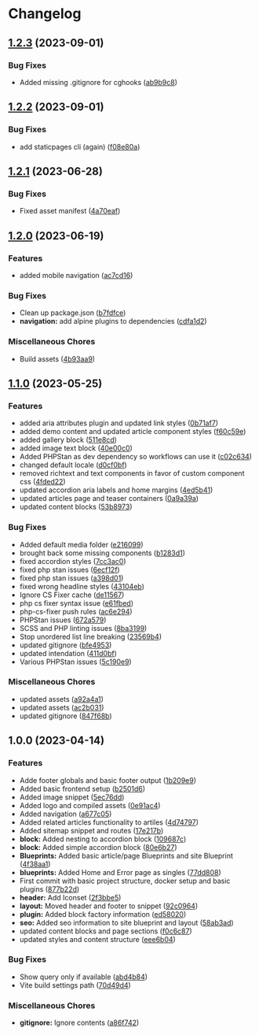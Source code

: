 # Changelog

## [1.2.3](https://github.com/fork/kirby-starterkit/compare/v1.2.2...v1.2.3) (2023-09-01)


### Bug Fixes

* Added missing .gitignore for cghooks ([ab9b9c8](https://github.com/fork/kirby-starterkit/commit/ab9b9c89d4502290fb889488dc82a796e777289c))

## [1.2.2](https://github.com/fork/kirby-starterkit/compare/v1.2.1...v1.2.2) (2023-09-01)


### Bug Fixes

* add staticpages cli (again) ([f08e80a](https://github.com/fork/kirby-starterkit/commit/f08e80a05048aafdd9754d06e3152aff0c6417c4))

## [1.2.1](https://github.com/fork/kirby-starterkit/compare/v1.2.0...v1.2.1) (2023-06-28)


### Bug Fixes

* Fixed asset manifest ([4a70eaf](https://github.com/fork/kirby-starterkit/commit/4a70eafef6c8c4c6ff996155e0c042d0a321efa6))

## [1.2.0](https://github.com/fork/kirby-starterkit/compare/v1.1.0...v1.2.0) (2023-06-19)


### Features

* added mobile navigation ([ac7cd16](https://github.com/fork/kirby-starterkit/commit/ac7cd160b379bfbd545fa54f38bc6b0c9bf3f8db))


### Bug Fixes

* Clean up package.json ([b7fdfce](https://github.com/fork/kirby-starterkit/commit/b7fdfcedcd0d053851d74d1282c296b9dee9f138))
* **navigation:** add alpine plugins to dependencies ([cdfa1d2](https://github.com/fork/kirby-starterkit/commit/cdfa1d23337a5849b39802db16b5b08014ce41fb))


### Miscellaneous Chores

* Build assets ([4b93aa9](https://github.com/fork/kirby-starterkit/commit/4b93aa9757d3c5220e2d0f75def25f238de35c5b))

## [1.1.0](https://github.com/fork/kirby-starterkit/compare/v1.0.0...v1.1.0) (2023-05-25)


### Features

* added aria attributes plugin and updated link styles ([0b71af7](https://github.com/fork/kirby-starterkit/commit/0b71af71ce5aa6748668f674cceea0c716a46155))
* added demo content and updated article component styles ([f60c59e](https://github.com/fork/kirby-starterkit/commit/f60c59efe6222d94f217a2c131b3f89b3a106996))
* added gallery block ([511e8cd](https://github.com/fork/kirby-starterkit/commit/511e8cdb887bf38a700593ce979b72ac5617cb40))
* added image text block ([40e00c0](https://github.com/fork/kirby-starterkit/commit/40e00c0ac0959cf8f7efbfa371382d0e414b2b16))
* Added PHPStan as dev dependency so workflows can use it ([c02c634](https://github.com/fork/kirby-starterkit/commit/c02c634ca6501b32461a5f5c42a8d7d772bab1b9))
* changed default locale ([d0cf0bf](https://github.com/fork/kirby-starterkit/commit/d0cf0bf1dd201e787010a21605257be13a16736d))
* removed richtext and text components in favor of custom component css ([4fded22](https://github.com/fork/kirby-starterkit/commit/4fded224a6543032bbd86a0cc8373af26b759950))
* updated accordion aria labels and home margins ([4ed5b41](https://github.com/fork/kirby-starterkit/commit/4ed5b41f9c662a26b281ff28f53bf21f5094a915))
* updated articles page and teaser containers ([0a9a39a](https://github.com/fork/kirby-starterkit/commit/0a9a39add4690533bf7269a03ca9efba3215bf99))
* updated content blocks ([53b8973](https://github.com/fork/kirby-starterkit/commit/53b89739698b18daaff5f50eab1409dff808484a))


### Bug Fixes

* Added default media folder ([e216099](https://github.com/fork/kirby-starterkit/commit/e216099e4cf24b54a4587fc56c092cb409665abe))
* brought back some missing components ([b1283d1](https://github.com/fork/kirby-starterkit/commit/b1283d1d71d74ba20de2f80a92db77054d09374c))
* fixed accordion styles ([7cc3ac0](https://github.com/fork/kirby-starterkit/commit/7cc3ac01daae219588591120d6eb10886a73773f))
* fixed php stan issues ([6ecf12f](https://github.com/fork/kirby-starterkit/commit/6ecf12fe2785853b9a22a0ed0886a6ab6b1af8cd))
* fixed php stan issues ([a398d01](https://github.com/fork/kirby-starterkit/commit/a398d010584a3a01c874fc39c69675fe3caf444f))
* fixed wrong headline styles ([43104eb](https://github.com/fork/kirby-starterkit/commit/43104eb34c22b0f62d6aa68780a04fae2750d2dd))
* Ignore CS Fixer cache ([de11567](https://github.com/fork/kirby-starterkit/commit/de11567e83f60d838e27732df024ac264b897b25))
* php cs fixer syntax issue ([e61fbed](https://github.com/fork/kirby-starterkit/commit/e61fbedb2776a5b661cd805572f09f008dc19828))
* php-cs-fixer push rules ([ac6e294](https://github.com/fork/kirby-starterkit/commit/ac6e294c55ab2ebfb6e539ce486826f0ab91af3a))
* PHPStan issues ([672a579](https://github.com/fork/kirby-starterkit/commit/672a579cc2e8c1fcbca43f89d856b602bb400921))
* SCSS and PHP linting issues ([8ba3199](https://github.com/fork/kirby-starterkit/commit/8ba3199965d27fb74e53c976e603a17a572ca732))
* Stop unordered list line breaking ([23569b4](https://github.com/fork/kirby-starterkit/commit/23569b4dcf1f1e22b3f7ce12734f9458c3f78409))
* updated gitignore ([bfe4953](https://github.com/fork/kirby-starterkit/commit/bfe49539fd53091f7a2dd0e6d3f866b8691bf0e9))
* updated intendation ([411d0bf](https://github.com/fork/kirby-starterkit/commit/411d0bf98ad0f9560a2004b0dbd44e1230d560b9))
* Various PHPStan issues ([5c190e9](https://github.com/fork/kirby-starterkit/commit/5c190e92cc38ed594f72eccc3364bfdfc28facbd))


### Miscellaneous Chores

* updated assets ([a92a4a1](https://github.com/fork/kirby-starterkit/commit/a92a4a1919b692bfa0edb5fe76b06364c511e1ce))
* updated assets ([ac2b031](https://github.com/fork/kirby-starterkit/commit/ac2b03122ce80816511ec191b6f1db67edf25b48))
* updated gitignore ([847f68b](https://github.com/fork/kirby-starterkit/commit/847f68b9cc6bd5fdd95b843c8e61106b9f2a6781))

## 1.0.0 (2023-04-14)


### Features

* Adde footer globals and basic footer output ([1b209e9](https://github.com/fork/kirby-starterkit/commit/1b209e9b6e90beb759f3f69ee5f39b3e16b33759))
* Added basic frontend setup ([b2501d6](https://github.com/fork/kirby-starterkit/commit/b2501d6faa610317e73b396d6a77d2a53dc78999))
* Added image snippet ([5ec76dd](https://github.com/fork/kirby-starterkit/commit/5ec76ddf6fbe526bf79775f83139b56548a98370))
* Added logo and compiled assets ([0e91ac4](https://github.com/fork/kirby-starterkit/commit/0e91ac414b1a405cd1420342974c012417971a9e))
* Added navigation ([a677c05](https://github.com/fork/kirby-starterkit/commit/a677c05e0ef86d77d21acf95d9c039d98e205900))
* Added related articles functionality to artiles ([4d74797](https://github.com/fork/kirby-starterkit/commit/4d74797e8e61b82e5d631bc2d1b4ef605bbfc09a))
* Added sitemap snippet and routes ([17e217b](https://github.com/fork/kirby-starterkit/commit/17e217b754288a873f3b1d4f3dd7fceaf8643cc0))
* **block:** Added nesting to accordion block ([109687c](https://github.com/fork/kirby-starterkit/commit/109687c4e022fb81d04da9cbb9d633a0c15775cd))
* **block:** Added simple accordion block ([80e6b27](https://github.com/fork/kirby-starterkit/commit/80e6b27c0b36ffff62d35208fba013752b388edb))
* **Blueprints:** Added basic article/page Blueprints and site Blueprint ([4f38aa1](https://github.com/fork/kirby-starterkit/commit/4f38aa10083d0920fa6edaecea8450f34f15cbd0))
* **blueprints:** Added Home and Error page as singles ([77dd808](https://github.com/fork/kirby-starterkit/commit/77dd808fea8627895d49745f4aeadc2c4ecaaa93))
* First commit with basic project structure, docker setup and basic plugins ([877b22d](https://github.com/fork/kirby-starterkit/commit/877b22d956f199b8151c5f41ce84da8de02e276a))
* **header:** Add Iconset ([2f3bbe5](https://github.com/fork/kirby-starterkit/commit/2f3bbe5e17207a4cb6ec6fe029ee8f60c61b82d5))
* **layout:** Moved header and footer to snippet ([92c0964](https://github.com/fork/kirby-starterkit/commit/92c0964d31585744b1bceb0f63314d5beb5cf76e))
* **plugin:** Added block factory information ([ed58020](https://github.com/fork/kirby-starterkit/commit/ed5802066583b43d0cb3b256620cd53e63dadb99))
* **seo:** Added seo information to site blueprint and layout ([58ab3ad](https://github.com/fork/kirby-starterkit/commit/58ab3ad3a6cc6bb112181e9a5c7e9266a7653f4a))
* updated content blocks and page sections ([f0c6c87](https://github.com/fork/kirby-starterkit/commit/f0c6c87059b17573596dbfb4b7cbb3b5abc907f4))
* updated styles and content structure ([eee6b04](https://github.com/fork/kirby-starterkit/commit/eee6b04a6d32c8b90bdae835e0588f6fc8c8a8cf))


### Bug Fixes

* Show query only if available ([abd4b84](https://github.com/fork/kirby-starterkit/commit/abd4b84f3a55e28c511af5783a61f730093ed51a))
* Vite build settings path ([70d49d4](https://github.com/fork/kirby-starterkit/commit/70d49d4ad9d8d427255d2640cbe18d60239a6565))


### Miscellaneous Chores

* **gitignore:** Ignore contents ([a86f742](https://github.com/fork/kirby-starterkit/commit/a86f74201aa9cc20025eda4edc2e81071ca8fdae))
